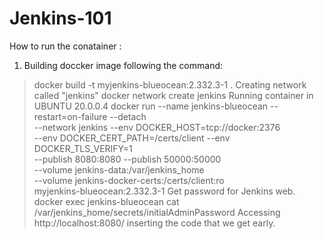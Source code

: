 # Jenkins-101

How to run the conatainer :
1. Building doccker image following the command:
> docker build -t myjenkins-blueocean:2.332.3-1 .
Creating network called "jenkins"
> docker network create jenkins
Running container in UBUNTU 20.0.0.4
> docker run --name jenkins-blueocean --restart=on-failure --detach \
  --network jenkins --env DOCKER_HOST=tcp://docker:2376 \
  --env DOCKER_CERT_PATH=/certs/client --env DOCKER_TLS_VERIFY=1 \
  --publish 8080:8080 --publish 50000:50000 \
  --volume jenkins-data:/var/jenkins_home \
  --volume jenkins-docker-certs:/certs/client:ro \
  myjenkins-blueocean:2.332.3-1
Get password for Jenkins web.
docker exec jenkins-blueocean cat /var/jenkins_home/secrets/initialAdminPassword
Accessing http://localhost:8080/
inserting the code that we get early.
